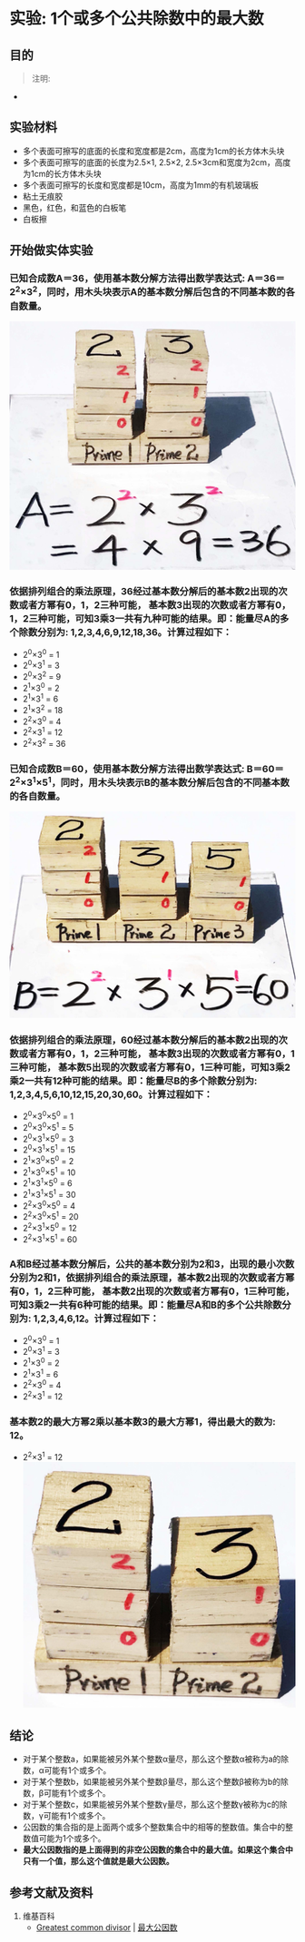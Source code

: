 # 实验: 1个或多个公共除数中的最大数

## 目的

> 注明:
>  
- 

## 实验材料

- 多个表面可擦写的底面的长度和宽度都是2cm，高度为1cm的长方体木头块
- 多个表面可擦写的底面的长度为2.5×1, 2.5×2, 2.5×3cm和宽度为2cm，高度为1cm的长方体木头块
- 多个表面可擦写的长度和宽度都是10cm，高度为1mm的有机玻璃板
- 粘土无痕胶
- 黑色，红色，和蓝色的白板笔
- 白板擦

## 开始做实体实验

### 已知合成数A＝36，使用基本数分解方法得出数学表达式: A＝36＝2<sup>2</sup>×3<sup>2</sup>，同时，用木头块表示A的基本数分解后包含的不同基本数的各自数量。

![](/images/数论/基本数和合成数/1个或多个公共除数中的最大数/1a1.jpg)

### 依据排列组合的乘法原理，36经过基本数分解后的基本数2出现的次数或者方幂有0，1，2三种可能， 基本数3出现的次数或者方幂有0，1，2三种可能，可知3乘3一共有九种可能的结果。即：能量尽A的多个除数分别为: 1,2,3,4,6,9,12,18,36。计算过程如下：
- 2<sup>0</sup>×3<sup>0</sup> = 1
- 2<sup>0</sup>×3<sup>1</sup> = 3
- 2<sup>0</sup>×3<sup>2</sup> = 9
- 2<sup>1</sup>×3<sup>0</sup> = 2
- 2<sup>1</sup>×3<sup>1</sup> = 6
- 2<sup>1</sup>×3<sup>2</sup> = 18
- 2<sup>2</sup>×3<sup>0</sup> = 4
- 2<sup>2</sup>×3<sup>1</sup> = 12
- 2<sup>2</sup>×3<sup>2</sup> = 36

### 已知合成数B＝60，使用基本数分解方法得出数学表达式: B＝60＝2<sup>2</sup>×3<sup>1</sup>×5<sup>1</sup>，同时，用木头块表示B的基本数分解后包含的不同基本数的各自数量。

![](/images/数论/基本数和合成数/1个或多个公共除数中的最大数/3a1.jpg)

### 依据排列组合的乘法原理，60经过基本数分解后的基本数2出现的次数或者方幂有0，1，2三种可能， 基本数3出现的次数或者方幂有0，1三种可能， 基本数5出现的次数或者方幂有0，1三种可能，可知3乘2乘2一共有12种可能的结果。即：能量尽B的多个除数分别为: 1,2,3,4,5,6,10,12,15,20,30,60。计算过程如下：
- 2<sup>0</sup>×3<sup>0</sup>×5<sup>0</sup> = 1
- 2<sup>0</sup>×3<sup>0</sup>×5<sup>1</sup> = 5
- 2<sup>0</sup>×3<sup>1</sup>×5<sup>0</sup> = 3
- 2<sup>0</sup>×3<sup>1</sup>×5<sup>1</sup> = 15
- 2<sup>1</sup>×3<sup>0</sup>×5<sup>0</sup> = 2
- 2<sup>1</sup>×3<sup>0</sup>×5<sup>1</sup> = 10
- 2<sup>1</sup>×3<sup>1</sup>×5<sup>0</sup> = 6
- 2<sup>1</sup>×3<sup>1</sup>×5<sup>1</sup> = 30
- 2<sup>2</sup>×3<sup>0</sup>×5<sup>0</sup> = 4
- 2<sup>2</sup>×3<sup>0</sup>×5<sup>1</sup> = 20
- 2<sup>2</sup>×3<sup>1</sup>×5<sup>0</sup> = 12
- 2<sup>2</sup>×3<sup>1</sup>×5<sup>1</sup> = 60

### A和B经过基本数分解后，公共的基本数分别为2和3，出现的最小次数分别为2和1，依据排列组合的乘法原理，基本数2出现的次数或者方幂有0，1，2三种可能， 基本数2出现的次数或者方幂有0，1三种可能，可知3乘2一共有6种可能的结果。即：能量尽A和B的多个公共除数分别为: 1,2,3,4,6,12。计算过程如下：
- 2<sup>0</sup>×3<sup>0</sup> = 1
- 2<sup>0</sup>×3<sup>1</sup> = 3
- 2<sup>1</sup>×3<sup>0</sup> = 2
- 2<sup>1</sup>×3<sup>1</sup> = 6
- 2<sup>2</sup>×3<sup>0</sup> = 4
- 2<sup>2</sup>×3<sup>1</sup> = 12

### 基本数2的最大方幂2乘以基本数3的最大方幂1，得出最大的数为: 12。
- 2<sup>2</sup>×3<sup>1</sup> = 12
![](/images/数论/基本数和合成数/1个或多个公共除数中的最大数/6a1.jpg)

## 结论

- 对于某个整数a，如果能被另外某个整数α量尽，那么这个整数α被称为a的除数，α可能有1个或多个。
- 对于某个整数b，如果能被另外某个整数β量尽，那么这个整数β被称为b的除数，β可能有1个或多个。
- 对于某个整数c，如果能被另外某个整数γ量尽，那么这个整数γ被称为c的除数，γ可能有1个或多个。
- 公因数的集合指的是上面两个或多个整数集合中的相等的整数值。集合中的整数值可能为1个或多个。
- **最大公因数指的是上面得到的非空公因数的集合中的最大值。如果这个集合中只有一个值，那么这个值就是最大公因数。**

## 参考文献及资料

1. 维基百科
	- [Greatest common divisor](https://en.wikipedia.org/wiki/Greatest_common_divisor) | [最大公因数](https://zh.wikipedia.org/wiki/最大公因数) 





